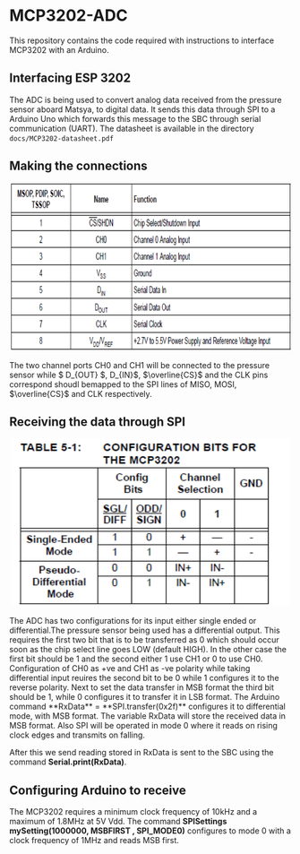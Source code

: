 # MCP3202-ADC
This repository contains the code required with instructions to interface MCP3202 with an Arduino.

## Interfacing ESP 3202 
The ADC is being used to convert analog data received from the pressure sensor aboard Matsya, to digital data. It sends this data through SPI 
to a Arduino Uno which forwards this message to the SBC through serial communication (UART). The datasheet is available in the directory `docs/MCP3202-datasheet.pdf`

## Making the connections
<p align="center">
  <img 
    width="600"
    height="300"
    src="https://github.com/borlaugg/MCP3202-ADC/blob/46203b452ba05923a22b74a7c747723d60139d57/docs/Portmap.png"
  >
</p>
The two channel ports CH0 and CH1 will be connected to the pressure sensor while $ D_{OUT} $, D_{IN}$, $\overline{CS}$ and the CLK pins correspond shoudl bemapped to the SPI lines of MISO, MOSI, $\overline{CS}$ and CLK respectively. 

## Receiving the data through SPI
<p align="center">
  <img 
    width="500"
    height="300"
    src="https://github.com/borlaugg/MCP3202-ADC/blob/46203b452ba05923a22b74a7c747723d60139d57/docs/Bitconfig.png"
  >
</p>
The ADC has two configurations for its input either single ended or differential.The pressure sensor being used has a differential output. This requires the first two bit that is to be transferred as 0 which should occur soon as the chip select line goes LOW (default HIGH). In the other case the first bit should be 1 and the second either 1 use CH1 or 0 to use CH0. Configuration of CH0 as +ve and CH1 as -ve polarity while taking differential input reuires the second bit to be 0 while 1 configures it to the reverse polarity. 
Next to set the data transfer in MSB format the third bit should be 1, while 0 configures it to transfer it in LSB format.
The Arduino command **RxData** = **SPI.transfer(0x2f)** configures it to differential mode, with MSB format. The variable RxData will store the received data in MSB format. Also SPI will be operated in mode 0 where it reads on rising clock edges and transmits on falling.

After this we send reading stored in RxData is sent to the SBC using the command **Serial.print(RxData)**.

## Configuring Arduino to receive
The MCP3202 requires a minimum clock frequency of 10kHz and a maximum of 1.8MHz at 5V Vdd. The command **SPISettings mySetting(1000000, MSBFIRST , SPI_MODE0)** configures to mode 0 with a clock frequency of 1MHz and reads MSB first. 
